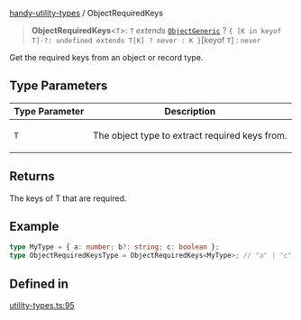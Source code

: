 [handy-utility-types](https://github.com/itsmeid/handy-utility-types/tree/main/docs/README.md) / ObjectRequiredKeys

> **ObjectRequiredKeys**\<`T`\>: `T` *extends* [`ObjectGeneric`](https://github.com/itsmeid/handy-utility-types/tree/main/docs/type-aliases%5CObjectGeneric.md) ? `{ [K in keyof T]-?: undefined extends T[K] ? never : K }`\[keyof `T`\] : `never`

Get the required keys from an object or record type.

## Type Parameters

<table>
<thead>
<tr>
<th>Type Parameter</th>
<th>Description</th>
</tr>
</thead>
<tbody>
<tr>
<td>

`T`

</td>
<td>

The object type to extract required keys from.

</td>
</tr>
</tbody>
</table>

## Returns

The keys of T that are required.

## Example

```ts
type MyType = { a: number; b?: string; c: boolean };
type ObjectRequiredKeysType = ObjectRequiredKeys<MyType>; // "a" | "c"
```

## Defined in

[utility-types.ts:95](https://github.com/itsmeid/handy-utility-types/blob/361f33ed663ecb70e7a5632aeff8b3063307bcd0/lib/modular/utility-types.ts#L95)
